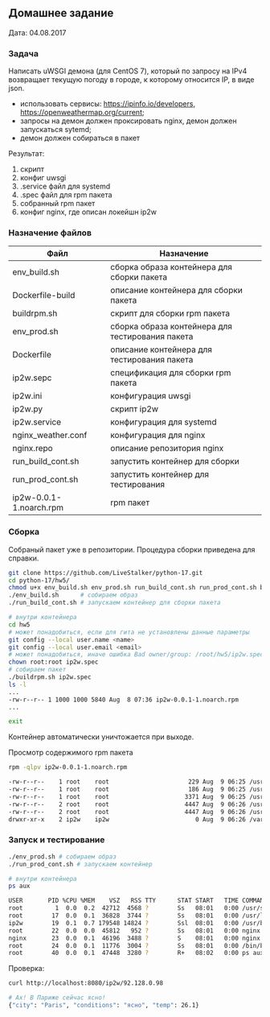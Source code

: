 ## Домашнее задание

Дата: 04.08.2017

### Задача

Написать uWSGI демона (для CentOS 7), который по запросу на IPv4 возвращает текущую погоду в городе, 
к которому относится IP, в виде json.

* использовать сервисы: https://ipinfo.io/developers, https://openweathermap.org/current;
* запросы на демон должен проксировать nginx, демон должен запускаться sytemd;
* демон должен собираться в пакет

Результат:

1. скрипт
2. конфиг uwsgi
3. .service файл для systemd
4. .spec файл для rpm пакета
5. собранный rpm пакет
6. конфиг nginx, где описан локейшн ip2w


### Назначение файлов

| Файл | Назначение |
| ---|---|
| env_build.sh | сборка образа контейнера для сборки пакета |
| Dockerfile-build | описание контейнера для сборки пакета |
| buildrpm.sh | скрипт для сборки rpm пакета |
| env_prod.sh |  сборка образа контейнера для тестирования пакета|
| Dockerfile |  описание контейнера для тестирования пакета|
| ip2w.sepc | спецификация для сборки rpm пакета |
| ip2w.ini | конфигурация uwsgi |
| ip2w.py | скрипт ip2w |
| ip2w.service | конфигурация для systemd |
| nginx_weather.conf | конфигурация для nginx |
| nginx.repo | описание репозитория nginx |
| run_build_cont.sh | запустить контейнер для сборки |
| run_prod_cont.sh | запустить контейнер для тестирования |
| ip2w-0.0.1-1.noarch.rpm | rpm пакет |

### Сборка

Собраный пакет уже в репозитории. Процедура сборки приведена для справки.

```bash
git clone https://github.com/LiveStalker/python-17.git
cd python-17/hw5/
chmod u+x env_build.sh env_prod.sh run_build_cont.sh run_prod_cont.sh buildrpm.sh
./env_build.sh      # собираем образ
./run_build_cont.sh # запускаем контейнер для сборки пакета

# внутри контейнера
cd hw5
# может понадобиться, если для гита не установлены данные параметры
git config --local user.name <name> 
git config --local user.email <email>
# может понадобиться, иначе ошибка Bad owner/group: /root/hw5/ip2w.spec
chown root:root ip2w.spec 
# собираем пакет
./buildrpm.sh ip2w.spec
ls -l
...
-rw-r--r-- 1 1000 1000 5840 Aug  8 07:36 ip2w-0.0.1-1.noarch.rpm
...

exit
```

Контейнер автоматически уничтожается при выходе.

Просмотр содержимого rpm пакета

```bash
rpm -qlpv ip2w-0.0.1-1.noarch.rpm

-rw-r--r--    1 root    root                      229 Aug  9 06:25 /usr/lib/systemd/system/ip2w.service
-rw-r--r--    1 root    root                      186 Aug  9 06:25 /usr/local/etc/ip2w.ini
-rw-r--r--    1 root    root                     3371 Aug  9 06:25 /usr/local/ip2w/ip2w.py
-rw-r--r--    2 root    root                     4447 Aug  9 06:26 /usr/local/ip2w/ip2w.pyc
-rw-r--r--    2 root    root                     4447 Aug  9 06:26 /usr/local/ip2w/ip2w.pyo
drwxr-xr-x    2 ip2w    ip2w                        0 Aug  9 06:26 /var/log/ip2w
```

### Запуск и тестирование

```bash
./env_prod.sh # собираем образ
./run_prod_cont.sh # запускаем контейнер

# внутри контейнера
ps aux

USER       PID %CPU %MEM    VSZ   RSS TTY      STAT START   TIME COMMAND
root         1  0.0  0.2  42712  4568 ?        Ss   08:01   0:00 /usr/sbin/init
root        17  0.0  0.1  36828  3744 ?        Ss   08:01   0:00 /usr/lib/systemd/systemd-journald
ip2w        19  0.1  0.7 179548 14824 ?        Ssl  08:01   0:00 /usr/bin/uwsgi /usr/local/etc/ip2w.ini
root        22  0.0  0.0  45812   952 ?        Ss   08:01   0:00 nginx: master process /usr/sbin/nginx -c /etc/nginx/nginx.conf
nginx       23  0.0  0.1  46196  3488 ?        S    08:01   0:00 nginx: worker process
root        24  0.0  0.1  11776  3004 ?        Ss   08:01   0:00 /bin/bash
root        40  0.0  0.1  47448  3280 ?        R+   08:02   0:00 ps aux
```

Проверка:

```bash
curl http://localhost:8080/ip2w/92.128.0.98

# Ах! В Париже сейчас ясно!
{"city": "Paris", "conditions": "ясно", "temp": 26.1}
```